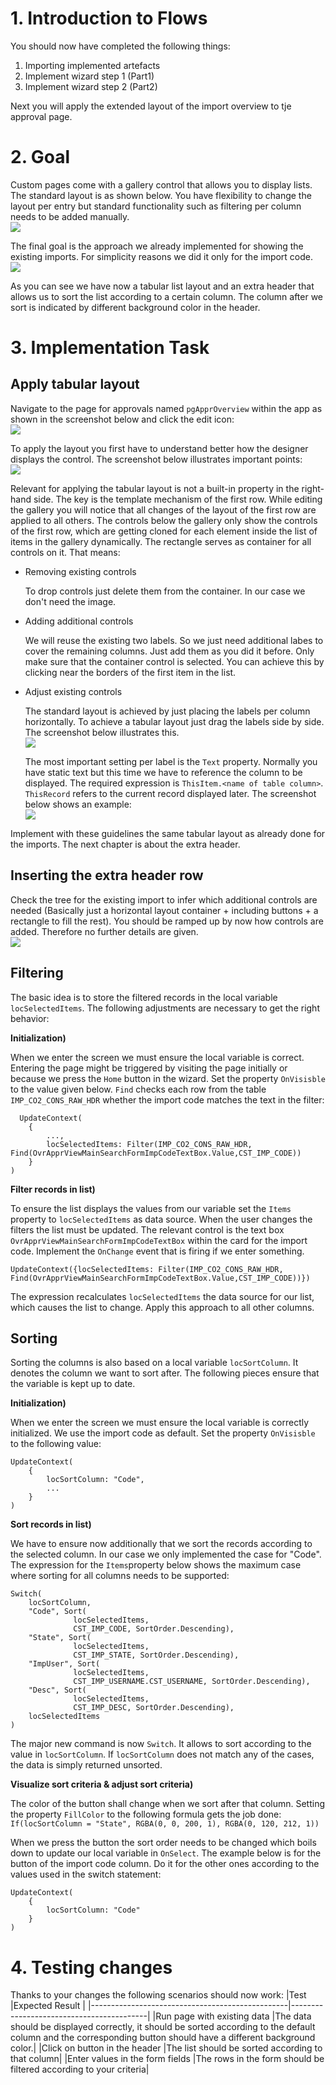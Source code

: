 # 1. Introduction to Flows

You should now have completed the following things:

1. Importing implemented artefacts
2. Implement wizard step 1 (Part1)
3. Implement wizard step 2 (Part2)

Next you will apply the extended layout of the import overview to tje approval page.

# 2. Goal

Custom pages come with a gallery control that allows you to display lists. The standard layout is as shown below. You have flexibility to change the layout per entry but standard functionality such as filtering per column needs to be added manually.
<br><img src="./images/appr_list_def_layout.png" /><br>

The final goal is the approach we already implemented for showing the existing imports. For simplicity reasons we did it only for the import code.
<br><img src="./images/appr_list_def_goal.png" /><br>

As you can see we have now a tabular list layout and an extra header that allows us to sort the list according to a certain column. The column after we sort is indicated by different background color in the header.

# 3. Implementation Task

## Apply tabular layout

Navigate to the page for approvals named `pgApprOverview` within the app as shown in the screenshot below and click the edit icon:
<br><img src="./images/appr_list_page.png" /><br>

To apply the layout you first have to understand better how the designer displays the control. The screenshot below illustrates important points:
<br><img src="./images/appr_list_ctrls_tree.png" /><br>

Relevant for applying the tabular layout is not a built-in property in the right-hand side. The key is the template mechanism of the first row. While editing the gallery you will notice that all changes of the layout of the first row are applied to all others. The controls below the gallery only show the controls of the first row, which are getting cloned for each element inside the list of items in the gallery dynamically. The rectangle serves as container for all controls on it. That means:
* Removing existing controls

  To drop controls just delete them from the container. In our case we don't need the image.

* Adding additional controls

  We will reuse the existing two labels. So we just need additional labes to cover the remaining columns. Just add them as you did it before. Only make sure that the container control is selected. You can achieve this by clicking near the borders of the first item in the list.

* Adjust existing controls

  The standard layout is achieved by just placing the labels per column horizontally. To achieve a tabular layout just drag the labels side by side. The screenshot below illustrates this.
  <br><img src="./images/appr_list_blueprint_ctrls.png" /><br>

  The most important setting per label is the `Text` property. Normally you have static text but this time we have to reference the column to be displayed. The required expression is `ThisItem.<name of table column>`. `ThisRecord` refers to the current record displayed later. The screenshot below shows an example:
  <br><img src="./images/appr_list_blueprint_ctrls_expr_labels.png" /><br>
  
Implement with these guidelines the same tabular layout as already done for the imports. The next chapter is about the extra header.

## Inserting the extra header row

Check the tree for the existing import to infer which additional controls are needed (Basically just a horizontal layout container + including buttons + a rectangle to fill the rest). You should be ramped up by now how controls are added. Therefore no further details are given.
<br><img src="./images/appr_list_blueprint_hdr_ctrls.png" /><br>

## Filtering

The basic idea is to store the filtered records in the local variable `locSelectedItems`. The following adjustments are necessary to get the right behavior:

**Initialization)**

When we enter the screen we must ensure the local variable is correct. Entering the page might be triggered by visiting the page initially or because we press the `Home` button in the wizard. Set the property `OnVisisble` to the value given below. `Find` checks each row from the table `IMP_CO2_CONS_RAW_HDR` whether the import code matches the text in the filter:
```
  UpdateContext(
    {
        ...,
        locSelectedItems: Filter(IMP_CO2_CONS_RAW_HDR, Find(OvrApprViewMainSearchFormImpCodeTextBox.Value,CST_IMP_CODE))
    }
)   
```
  
**Filter records in list)**

To ensure the list displays the values from our variable set the `Items` property to `locSelectedItems` as data source. When the user changes the filters the list must be updated. The relevant control is the text box `OvrApprViewMainSearchFormImpCodeTextBox` within the card for the import code. Implement the `OnChange` event that is firing if we enter something.
```
UpdateContext({locSelectedItems: Filter(IMP_CO2_CONS_RAW_HDR, Find(OvrApprViewMainSearchFormImpCodeTextBox.Value,CST_IMP_CODE))})
```
  The expression recalculates `locSelectedItems` the data source for our list, which causes the list to change. Apply this approach to all other columns.

## Sorting

Sorting the columns is also based on a local variable `locSortColumn`. It denotes the column we want to sort after. The following pieces ensure that the variable is kept up to date.

**Initialization)**

When we enter the screen we must ensure the local variable is correctly initialized. We use the import code as default. Set the property `OnVisisble` to the following value:
```
UpdateContext(
    {
        locSortColumn: "Code",
        ...
    }
)     
```

**Sort records in list)**

We have to ensure now additionally that we sort the records according to the selected column. In our case we only implemented the case for "Code". The expression for the `Items`property below shows the maximum case where sorting for all columns needs to be supported:
```
Switch(
    locSortColumn,
    "Code", Sort(
              locSelectedItems, 
              CST_IMP_CODE, SortOrder.Descending),
    "State", Sort(
              locSelectedItems, 
              CST_IMP_STATE, SortOrder.Descending),
    "ImpUser", Sort(
              locSelectedItems, 
              CST_IMP_USERNAME.CST_USERNAME, SortOrder.Descending),
    "Desc", Sort( 
              locSelectedItems, 
              CST_IMP_DESC, SortOrder.Descending),    
    locSelectedItems
)
```
The major new command is now `Switch`. It allows to sort according to the value in `locSortColumn`. If `locSortColumn` does not match any of the cases, the data is simply returned unsorted.

**Visualize sort criteria & adjust sort criteria)**

The color of the button shall change when we sort after that column. Setting the property `FillColor` to the following formula gets the job done: `If(locSortColumn = "State", RGBA(0, 0, 200, 1), RGBA(0, 120, 212, 1))`

When we press the button the sort order needs to be changed which boils down to update our local variable in `OnSelect`. The example below is for the button of the import code column. Do it for the other ones according to the values used in the switch statement:

```
UpdateContext(
    {
        locSortColumn: "Code"
    }
)
```

# 4. Testing changes

Thanks to your changes the following scenarios should now work:
|Test                                             |Expected Result                          |
|-------------------------------------------------|------------------------------------------|
|Run page with existing data  |The data should be displayed correctly, it should be sorted according to the default column and the corresponding button should have a different background color.|
|Click on button in the header |The list should be sorted according to that column|
|Enter values in the form fields |The rows in the form should be filtered according to your criteria|

